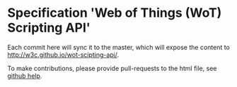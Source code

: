 # Specification 'Web of Things (WoT) Scripting API'

Each commit here will sync it to the master, which will expose the content to http://w3c.github.io/wot-scipting-api/.

To make contributions, please provide pull-requests to the html file, see [github help](https://help.github.com/articles/using-pull-requests/).
